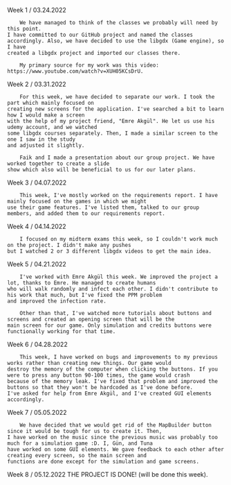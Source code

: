 Week 1 / 03.24.2022

        We have managed to think of the classes we probably will need by this point.
    I have committed to our GitHub project and named the classes 
    accordingly. Also, we have decided to use the libgdx (Game engine), so I have 
    created a libgdx project and imported our classes there.

        My primary source for my work was this video: https://www.youtube.com/watch?v=XUH05KCsDrU.

Week 2 / 03.31.2022

        For this week, we have decided to separate our work. I took the part which mainly focused on
    creating new screens for the application. I've searched a bit to learn how I would make a screen
    with the help of my project friend, "Emre Akgül". He let us use his udemy account, and we watched 
    some libgdx courses separately. Then, I made a similar screen to the one I saw in the study
    and adjusted it slightly.

        Faik and I made a presentation about our group project. We have worked together to create a slide
    show which also will be beneficial to us for our later plans.

Week 3 / 04.07.2022

        This week, I've mostly worked on the requirements report. I have mainly focused on the games in which we might
    use their game features. I've listed them, talked to our group members, and added them to our requirements report.

Week 4 / 04.14.2022

        I focused on my midterm exams this week, so I couldn't work much on the project. I didn't make any pushes 
    but I watched 2 or 3 different libgdx videos to get the main idea.

Week 5 / 04.21.2022

        I've worked with Emre Akgül this week. We improved the project a lot, thanks to Emre. He managed to create humans
    who will walk randomly and infect each other. I didn't contribute to his work that much, but I've fixed the PPM problem
    and improved the infection rate.

        Other than that, I've watched more tutorials about buttons and screens and created an opening screen that will be the
    main screen for our game. Only simulation and credits buttons were functionally working for that time.

Week 6 / 04.28.2022

        This week, I have worked on bugs and improvements to my previous works rather than creating new things. Our game would 
    destroy the memory of the computer when clicking the buttons. If you were to press any button 90-100 times, the game would crash
    because of the memory leak. I've fixed that problem and improved the buttons so that they won't be hardcoded as I've done before.
    I've asked for help from Emre Akgül, and I've created GUI elements accordingly.

Week 7 / 05.05.2022

        We have decided that we would get rid of the MapBuilder button since it would be tough for us to create it. Then,
    I have worked on the music since the previous music was probably too much for a simulation game :D. I, Gün, and Tuna
    have worked on some GUI elements. We gave feedback to each other after creating every screen, so the main screen and
    functions are done except for the simulation and game screens.

Week 8 / 05.12.2022
        THE PROJECT IS DONE! (will be done this week).